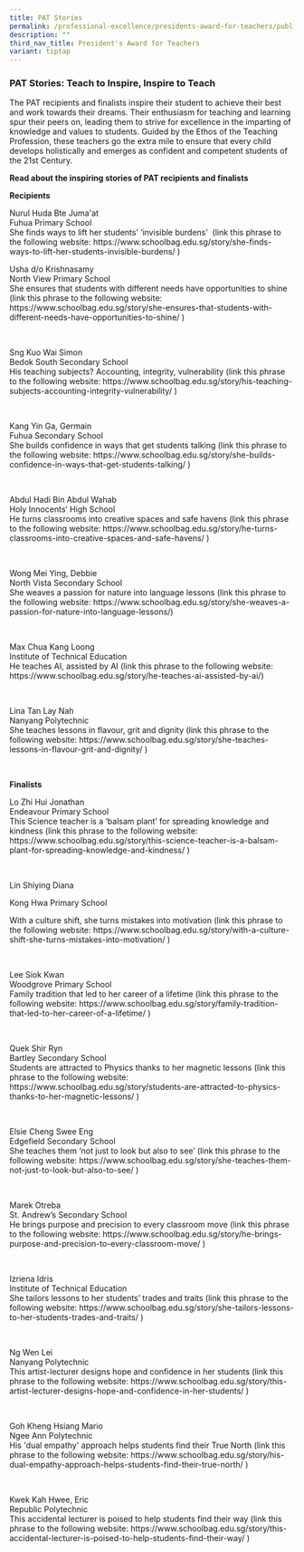 ```yaml
---
title: PAT Stories
permalink: /professional-excellence/presidents-award-for-teachers/publication/
description: ""
third_nav_title: President's Award for Teachers
variant: tiptap
---
```

<h3>PAT Stories: Teach to Inspire, Inspire to Teach</h3>
<p>The PAT recipients and finalists inspire their student to achieve their
best and work towards their dreams. Their enthusiasm for teaching and learning
spur their peers on, leading them to strive for excellence in the imparting
of knowledge and values to students.&nbsp;Guided by the Ethos of the Teaching
Profession, these teachers go the extra mile to ensure that every child
develops holistically and emerges as confident and competent students of
the 21st&nbsp;Century.</p>
<p><strong>Read about the inspiring stories of PAT recipients and finalists</strong>
</p>
<p><strong>Recipients</strong>
</p>
<p>Nurul Huda Bte Juma'at
<br>Fuhua Primary School
<br>She finds ways to lift her students’ ‘invisible burdens’ &nbsp;(link this
phrase to the following website: <a rel="noopener noreferrer nofollow" target="_blank">https://www.schoolbag.edu.sg/story/she-finds-ways-to-lift-her-students-invisible-burdens/</a> )</p>
<p></p>
<p>Usha d/o Krishnasamy
<br>North View Primary School
<br>She ensures that students with different needs have opportunities to shine
(link this phrase to the following website: <a rel="noopener noreferrer nofollow" target="_blank">https://www.schoolbag.edu.sg/story/she-ensures-that-students-with-different-needs-have-opportunities-to-shine/</a> )</p>
<p>&nbsp;</p>
<p>Sng Kuo Wai Simon
<br>Bedok South Secondary School
<br>His teaching subjects? Accounting, integrity, vulnerability (link this
phrase to the following website: <a rel="noopener noreferrer nofollow" target="_blank">https://www.schoolbag.edu.sg/story/his-teaching-subjects-accounting-integrity-vulnerability/</a> )</p>
<p>&nbsp;</p>
<p>Kang Yin Ga, Germain
<br>Fuhua Secondary School
<br>She builds confidence in ways that get students talking (link this phrase
to the following website: <a rel="noopener noreferrer nofollow" target="_blank">https://www.schoolbag.edu.sg/story/she-builds-confidence-in-ways-that-get-students-talking/</a> )</p>
<p>&nbsp;&nbsp;</p>
<p>Abdul Hadi Bin Abdul Wahab
<br>Holy Innocents’ High School
<br>He turns classrooms into creative spaces and safe havens (link this phrase
to the following website: <a rel="noopener noreferrer nofollow" target="_blank">https://www.schoolbag.edu.sg/story/he-turns-classrooms-into-creative-spaces-and-safe-havens/</a> )</p>
<p>&nbsp;</p>
<p>Wong Mei Ying, Debbie
<br>North Vista Secondary School
<br>She weaves a passion for nature into language lessons (link this phrase
to the following website: <a rel="noopener noreferrer nofollow" target="_blank">https://www.schoolbag.edu.sg/story/she-weaves-a-passion-for-nature-into-language-lessons/</a>)</p>
<p>&nbsp;</p>
<p>Max Chua Kang Loong
<br>Institute of Technical Education
<br>He teaches AI, assisted by AI (link this phrase to the following website:
<a rel="noopener noreferrer nofollow" target="_blank">https://www.schoolbag.edu.sg/story/he-teaches-ai-assisted-by-ai/</a>)</p>
<p>&nbsp;</p>
<p>Lina Tan Lay Nah
<br>Nanyang Polytechnic
<br>She teaches lessons in flavour, grit and dignity (link this phrase to
the following website: <a rel="noopener noreferrer nofollow" target="_blank">https://www.schoolbag.edu.sg/story/she-teaches-lessons-in-flavour-grit-and-dignity/</a> )</p>
<p>&nbsp;</p>
<p><strong>Finalists</strong>&nbsp;</p>
<p>Lo Zhi Hui Jonathan
<br>Endeavour Primary School
<br>This Science teacher is a ‘balsam plant’ for spreading knowledge and kindness
(link this phrase to the following website: <a rel="noopener noreferrer nofollow" target="_blank">https://www.schoolbag.edu.sg/story/this-science-teacher-is-a-balsam-plant-for-spreading-knowledge-and-kindness/</a> )</p>
<p>&nbsp;</p>
<p>Lin Shiying Diana</p>
<p>Kong Hwa Primary School</p>
<p>With a culture shift, she turns mistakes into motivation (link this phrase
to the following website: <a rel="noopener noreferrer nofollow" target="_blank">https://www.schoolbag.edu.sg/story/with-a-culture-shift-she-turns-mistakes-into-motivation/</a> )</p>
<p>&nbsp;</p>
<p>Lee Siok Kwan
<br>Woodgrove Primary School
<br>Family tradition that led to her career of a lifetime (link this phrase
to the following website: <a rel="noopener noreferrer nofollow" target="_blank">https://www.schoolbag.edu.sg/story/family-tradition-that-led-to-her-career-of-a-lifetime/</a> )</p>
<p>&nbsp;</p>
<p>Quek Shir Ryn
<br>Bartley Secondary School
<br>Students are attracted to Physics thanks to her magnetic lessons (link
this phrase to the following website: <a rel="noopener noreferrer nofollow" target="_blank">https://www.schoolbag.edu.sg/story/students-are-attracted-to-physics-thanks-to-her-magnetic-lessons/</a> )</p>
<p>&nbsp;</p>
<p>Elsie Cheng Swee Eng
<br>Edgefield Secondary School
<br>She teaches them ‘not just to look but also to see’ (link this phrase
to the following website: <a rel="noopener noreferrer nofollow" target="_blank">https://www.schoolbag.edu.sg/story/she-teaches-them-not-just-to-look-but-also-to-see/</a> )</p>
<p>&nbsp;</p>
<p>Marek Otreba
<br>St. Andrew’s Secondary School
<br>He brings purpose and precision to every classroom move (link this phrase
to the following website: <a rel="noopener noreferrer nofollow" target="_blank">https://www.schoolbag.edu.sg/story/he-brings-purpose-and-precision-to-every-classroom-move/</a> )</p>
<p>&nbsp;</p>
<p>Izriena Idris
<br>Institute of Technical Education
<br>She tailors lessons to her students’ trades and traits (link this phrase
to the following website: <a rel="noopener noreferrer nofollow" target="_blank">https://www.schoolbag.edu.sg/story/she-tailors-lessons-to-her-students-trades-and-traits/</a> )</p>
<p>&nbsp;</p>
<p>Ng Wen Lei
<br>Nanyang Polytechnic
<br>This artist-lecturer designs hope and confidence in her students (link
this phrase to the following website: <a rel="noopener noreferrer nofollow" target="_blank">https://www.schoolbag.edu.sg/story/this-artist-lecturer-designs-hope-and-confidence-in-her-students/</a> )</p>
<p>&nbsp;</p>
<p>Goh Kheng Hsiang Mario
<br>Ngee Ann Polytechnic
<br>His 'dual empathy' approach helps students find their True North (link
this phrase to the following website: <a rel="noopener noreferrer nofollow" target="_blank">https://www.schoolbag.edu.sg/story/his-dual-empathy-approach-helps-students-find-their-true-north/</a> )</p>
<p>&nbsp;</p>
<p>Kwek Kah Hwee, Eric
<br>Republic Polytechnic
<br>This accidental lecturer is poised to help students find their way (link
this phrase to the following website: <a rel="noopener noreferrer nofollow" target="_blank">https://www.schoolbag.edu.sg/story/this-accidental-lecturer-is-poised-to-help-students-find-their-way/</a> )</p>